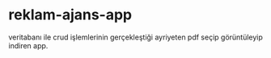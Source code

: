 # reklam-ajans-app
veritabanı ile crud işlemlerinin gerçekleştiği ayriyeten pdf seçip görüntüleyip indiren app.
